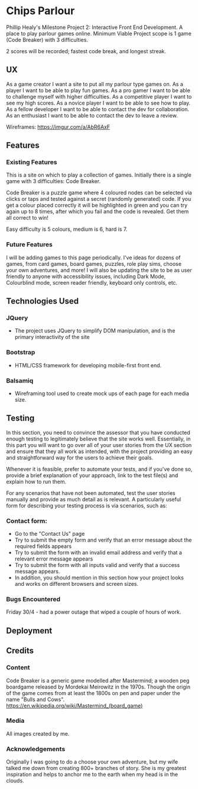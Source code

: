 # Chips Parlour
Phillip Healy's Milestone Project 2: Interactive Front End Development. A place to play parlour games online. 
Minimum Viable Project scope is 1 game (Code Breaker) with 3 difficulties.

2 scores will be recorded; fastest code break, and longest streak.

## UX

As a game creator I want a site to put all my parlour type games on.
As a player I want to be able to play fun games.
As a pro gamer I want to be able to challenge myself with higher difficulties.
As a competitive player I want to see my high scores.
As a novice player I want to be able to see how to play.
As a fellow developer I want to be able to contact the dev for collaboration.
As an enthusiast I want to be able to contact the dev to leave a review.

Wireframes: https://imgur.com/a/AbR6AxF

## Features

### Existing Features

This is a site on which to play a collection of games. Initially there is a single game with 3 difficulties: Code Breaker.

Code Breaker is a puzzle game where 4 coloured nodes can be selected via clicks or taps and tested against a secret (randomly generated) code. If you get a colour placed correctly 
it will be highlighted in green and you can try again up to 8 times, after which you fail and the code is revealed. Get them all correct to win!

Easy difficulty is 5 colours, medium is 6, hard is 7.

### Future Features
I will be adding games to this page periodically. I've ideas for dozens of games, from card games, 
board games, puzzles, role play sims, choose your own adventures, and more!
I will also be updating the site to be as user friendly to anyone with accessibility issues, including Dark Mode, 
Colourblind mode, screen reader friendly, keyboard only controls, etc.

## Technologies Used

### JQuery
- The project uses JQuery to simplify DOM manipulation, and is the primary interactivity of the site

### Bootstrap
- HTML/CSS framework for developing mobile-first front end.

### Balsamiq
- Wireframing tool used to create mock ups of each page for each media size.


## Testing
In this section, you need to convince the assessor that you have conducted enough testing to legitimately believe that the site works well. Essentially, in this part you will want to go over all of your user stories from the UX section and ensure that they all work as intended, with the project providing an easy and straightforward way for the users to achieve their goals.

Whenever it is feasible, prefer to automate your tests, and if you've done so, provide a brief explanation of your approach, link to the test file(s) and explain how to run them.

For any scenarios that have not been automated, test the user stories manually and provide as much detail as is relevant. A particularly useful form for describing your testing process is via scenarios, such as:

### Contact form:
- Go to the "Contact Us" page
- Try to submit the empty form and verify that an error message about the required fields appears
- Try to submit the form with an invalid email address and verify that a relevant error message appears
- Try to submit the form with all inputs valid and verify that a success message appears.
- In addition, you should mention in this section how your project looks and works on different browsers and screen sizes.

### Bugs Encountered
Friday 30/4 - had a power outage that wiped a couple of hours of work.


## Deployment


## Credits
### Content
Code Breaker is a generic game modelled after Mastermind; a wooden peg boardgame released by Mordekai Meirowitz in the 1970s. 
Though the origin of the game comes from at least the 1800s on pen and  paper under the name "Bulls and Cows".
https://en.wikipedia.org/wiki/Mastermind_(board_game)

### Media
All images created by me.

### Acknowledgements
Originally I was going to do a choose your own adventure, but my wife talked me down from creating 800+ branches of story.
She is my greatest inspiration and helps to anchor me to the earth when my head is in the clouds.